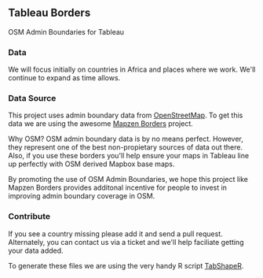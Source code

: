## Tableau Borders

OSM Admin Boundaries for Tableau

### Data

We will focus initially on countries in Africa and places where we work.  We'll continue to expand as time allows.

### Data Source

This project uses admin boundary data from [OpenStreetMap](http://openstreetmap.org).  To get this data we are using the awesome [Mapzen Borders](https://mapzen.com/data/borders/) project.

Why OSM?  OSM admin boundary data is by no means perfect.  However, they represent one of the best non-propietary sources of data out there.   Also, if you use these borders you'll help ensure your maps in Tableau line up perfectly with OSM derived Mapbox base maps.    

By promoting the use of OSM Admin Boundaries, we hope this project like Mapzen Borders provides additonal incentive for people to invest in improving admin boundary coverage in OSM.

### Contribute

If you see a country missing please add it and send a pull request. Alternately, you can contact us via a ticket and we'll help faciliate getting your data added.

To generate these files we are using the very handy R script [TabShapeR](https://github.com/msolbrig/TabShapeR).  









